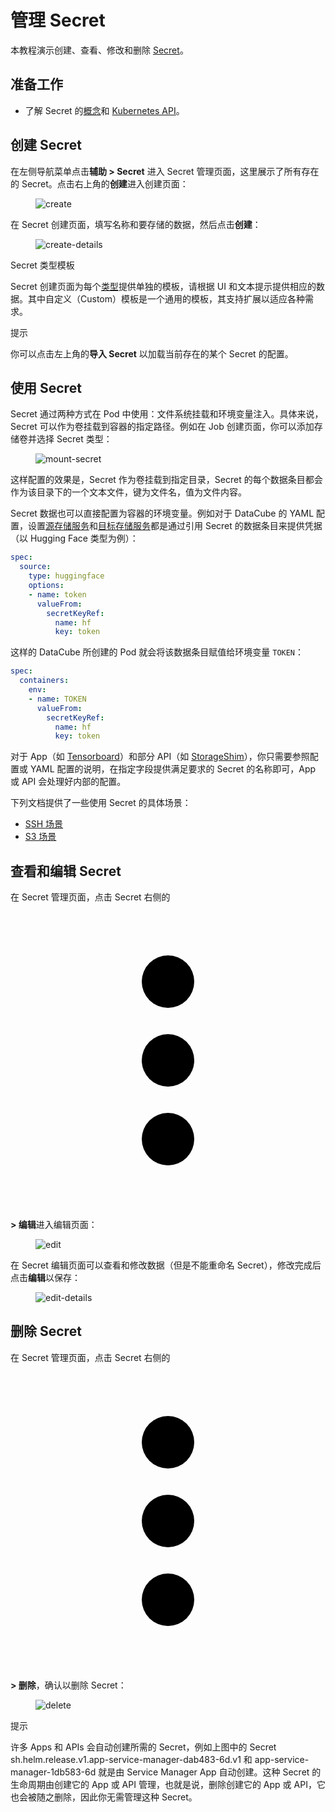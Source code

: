 # 管理 Secret

本教程演示创建、查看、修改和删除 [Secret](../../api/auxiliary/secret.md)。

## 准备工作

* 了解 Secret 的<a target="_blank" rel="noopener noreferrer" href="https://kubernetes.io/zh/docs/concepts/configuration/secret/">概念</a>和 <a target="_blank" rel="noopener noreferrer" href="https://kubernetes.io/docs/reference/kubernetes-api/config-and-storage-resources/secret-v1/">Kubernetes API</a>。

## 创建 Secret

在左侧导航菜单点击**辅助 > Secret** 进入 Secret 管理页面，这里展示了所有存在的 Secret。点击右上角的**创建**进入创建页面：

<figure class="screenshot">
  <img alt="create" src="../../assets/guide/manage-storage-network-and-auxiliary/secret/create.png" />
</figure>

在 Secret 创建页面，填写名称和要存储的数据，然后点击**创建**：

<figure class="screenshot">
  <img alt="create-details" src="../../assets/guide/manage-storage-network-and-auxiliary/secret/create-details.png" />
</figure>

<aside class="note info">
<div class="title">Secret 类型模板</div>

Secret 创建页面为每个[类型](../../api/auxiliary/secret.md#secret-类型)提供单独的模板，请根据 UI 和文本提示提供相应的数据。其中自定义（Custom）模板是一个通用的模板，其支持扩展以适应各种需求。

</aside>

<aside class="note tip">
<div class="title">提示</div>

你可以点击左上角的**导入 Secret** 以加载当前存在的某个 Secret 的配置。

</aside>

## 使用 Secret

Secret 通过两种方式在 Pod 中使用：文件系统挂载和环境变量注入。具体来说，Secret 可以作为卷挂载到容器的指定路径。例如在 Job 创建页面，你可以添加存储卷并选择 Secret 类型：

<figure class="screenshot">
  <img alt="mount-secret" src="../../assets/guide/manage-storage-network-and-auxiliary/secret/mount-secret.png" />
</figure>

这样配置的效果是，Secret 作为卷挂载到指定目录，Secret 的每个数据条目都会作为该目录下的一个文本文件，键为文件名，值为文件内容。

Secret 数据也可以直接配置为容器的环境变量。例如对于 DataCube 的 YAML 配置，设置[源存储服务](../../api/datacube.md#设置源存储服务)和[目标存储服务](../../api/datacube.md#设置目标存储服务)都是通过引用 Secret 的数据条目来提供凭据（以 Hugging Face 类型为例）：

```yaml
spec:
  source:
    type: huggingface
    options:
    - name: token
      valueFrom:
        secretKeyRef:
          name: hf
          key: token
```

这样的 DataCube 所创建的 Pod 就会将该数据条目赋值给环境变量 `TOKEN`：

```yaml
spec:
  containers:
    env:
    - name: TOKEN
      valueFrom:
        secretKeyRef:
          name: hf
          key: token
```

对于 App（如 [Tensorboard](https://github.com/t9k/apps/blob/master/user-console/tensorboard/chart/README.md)）和部分 API（如 [StorageShim](../../api/datacube.md)），你只需要参照配置或 YAML 配置的说明，在指定字段提供满足要求的 Secret 的名称即可，App 或 API 会处理好内部的配置。

下列文档提供了一些使用 Secret 的具体场景：

* [SSH 场景](./secret-ssh.md)
* [S3 场景](./secret-s3.md)

## 查看和编辑 Secret

在 Secret 管理页面，点击 Secret 右侧的 <span class="twemoji"><svg xmlns="http://www.w3.org/2000/svg" viewBox="0 0 24 24"><path d="M12 16a2 2 0 0 1 2 2 2 2 0 0 1-2 2 2 2 0 0 1-2-2 2 2 0 0 1 2-2m0-6a2 2 0 0 1 2 2 2 2 0 0 1-2 2 2 2 0 0 1-2-2 2 2 0 0 1 2-2m0-6a2 2 0 0 1 2 2 2 2 0 0 1-2 2 2 2 0 0 1-2-2 2 2 0 0 1 2-2Z"></path></svg></span> **> 编辑**进入编辑页面：

<figure class="screenshot">
  <img alt="edit" src="../../assets/guide/manage-storage-network-and-auxiliary/secret/edit.png" />
</figure>

在 Secret 编辑页面可以查看和修改数据（但是不能重命名 Secret），修改完成后点击**编辑**以保存：

<figure class="screenshot">
  <img alt="edit-details" src="../../assets/guide/manage-storage-network-and-auxiliary/secret/edit-details.png" />
</figure>

## 删除 Secret

在 Secret 管理页面，点击 Secret 右侧的 <span class="twemoji"><svg xmlns="http://www.w3.org/2000/svg" viewBox="0 0 24 24"><path d="M12 16a2 2 0 0 1 2 2 2 2 0 0 1-2 2 2 2 0 0 1-2-2 2 2 0 0 1 2-2m0-6a2 2 0 0 1 2 2 2 2 0 0 1-2 2 2 2 0 0 1-2-2 2 2 0 0 1 2-2m0-6a2 2 0 0 1 2 2 2 2 0 0 1-2 2 2 2 0 0 1-2-2 2 2 0 0 1 2-2Z"></path></svg></span> **> 删除**，确认以删除 Secret：

<figure class="screenshot">
    <img alt="delete" src="../../assets/guide/manage-storage-network-and-auxiliary/secret/delete.png" />
</figure>

<aside class="note tip">
<div class="title">提示</div>

许多 Apps 和 APIs 会自动创建所需的 Secret，例如上图中的 Secret sh.helm.release.v1.app-service-manager-dab483-6d.v1	 和 app-service-manager-1db583-6d 就是由 Service Manager App 自动创建。这种 Secret 的生命周期由创建它的 App 或 API 管理，也就是说，删除创建它的 App 或 API，它也会被随之删除，因此你无需管理这种 Secret。

</aside>
